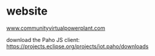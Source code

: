 # website
www.communityvirtualpowerplant.com


download the Paho JS client: https://projects.eclipse.org/projects/iot.paho/downloads